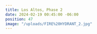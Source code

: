 ```yaml
---
title: Los Altos, Phase 2
date: 2024-02-19 00:45:00 -06:00
position: 47
image: "/uploads/FIRE%20HYDRANT_2.jpg"
---
```


